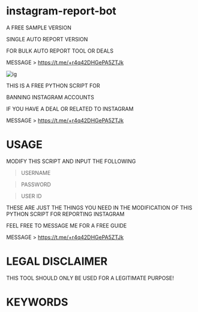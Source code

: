 # instagram-report-bot
A FREE SAMPLE VERSION

SINGLE AUTO REPORT VERSION

FOR BULK AUTO REPORT TOOL OR DEALS 

MESSAGE > https://t.me/+r4q42DHGePA5ZTJk

![ig](https://github.com/genius-codes/instagram-report-bot/assets/125784563/edc82675-89b5-4d97-aaec-5b1ad844711e)


THIS IS A FREE PYTHON SCRIPT FOR

BANNING INSTAGRAM ACCOUNTS

IF YOU HAVE A DEAL OR RELATED TO INSTAGRAM 

MESSAGE > https://t.me/+r4q42DHGePA5ZTJk

# USAGE

MODIFY THIS SCRIPT AND INPUT THE FOLLOWING
> USERNAME

> PASSWORD

> USER ID


THESE ARE JUST THE THINGS YOU NEED IN THE MODIFICATION OF THIS PYTHON SCRIPT FOR REPORTING INSTAGRAM

FEEL FREE TO MESSAGE ME FOR A FREE GUIDE

MESSAGE > https://t.me/+r4q42DHGePA5ZTJk


# LEGAL DISCLAIMER

THIS TOOL SHOULD ONLY BE USED FOR A LEGITIMATE PURPOSE!

# KEYWORDS
